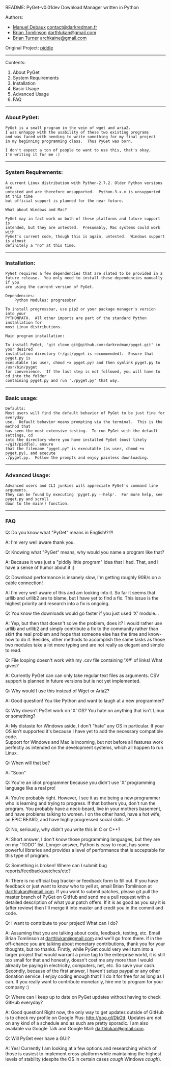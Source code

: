 README:
	PyGet-v0.01dev
		Download Manager written in Python


Authors:

* [Manuel Debaux](http://www.darkredman.fr/)
    <contact@darkredman.fr>
* [Brian Tomlinson](https://plus.google.com/u/0/109039118030883131674/)
    <darthlukan@gmail.com>
* [Brian Turner](https://plus.google.com/u/0/107589895345000267917/)
    <archkaine@gmail.com>

Original Project:
[piddle](https://github.com/darthlukan/piddle/)

---

Contents:

1. About PyGet
2. System Requirements
3. Installation
4. Basic Usage
5. Advanced Usage
6. FAQ

---

### About PyGet:

    PyGet is a small program in the vein of wget and aria2.
    I was unhappy with the usability of these two existing programs
    and was faced with needing to write something for my final project
    in my beginning programming class.  Thus PyGet was born.

    I don't expect a ton of people to want to use this, that's okay,
    I'm writing it for me :)

---

### System Requirements:

    A current Linux distribution with Python-2.7.2. Older Python versions are
    untested and are therefore unsupported.  Python-3.x.x is unsupported at this time
    but official support is planned for the near future.

    What about Windows and Mac?
        
    PyGet may in fact work on both of these platforms and future support is
    intended, but they are untested.  Presumably, Mac systems could work with
    PyGet's current code, though this is again, untested.  Windows support is almost
    definitely a "no" at this time.

---

### Installation:

    PyGet requires a few dependencies that are slated to be provided in a 
    future release.  You only need to install these dependencies manually if you
    are using the current version of PyGet.

    Dependencies:
        Python Modules: progressbar 

    To install progressbar, use pip2 or your package manager's version into your 
    PYTHONPATH.  All other imports are part of the standard Python installation for
    most Linux distributions.

    Main program installation:

    To install PyGet, 'git clone git@github.com:darkredman/pyget.git' in your desired
    installation directory (~/git/pyget is recommended).  Ensure that pyget.py is 
    executable (as user, chmod +x pyget.py) and then symlink pyget.py to /usr/bin/pyget 
    for convenience.  If the last step is not followed, you will have to cd into the folder
    containing pyget.py and run './pyget.py' that way. 

---

### Basic usage:

    Defaults:
    Most users will find the default behavior of PyGet to be just fine for everyday
    use.  Default behavior means prompting via the terminal.  This is the method that 
    has seen the most extensive testing.  To run PyGet with the default settings, cd 
    into the directory where you have installed PyGet (most likely ~/git/piddle), ensure
    that the filename "pyget.py" is executable (as user, chmod +x pyget.py), and execute
    ./pyget.py.  Follow the prompts and enjoy painless downloading.

---

### Advanced Usage:
    Advanced users and CLI junkies will appreciate PyGet's command line arguments.
    They can be found by executing 'pyget.py --help'.  For more help, see pyget.py and scroll
    down to the main() function.

---

### FAQ



Q: Do you know what "PyGet" means in English!?!?!

A: I'm very well aware thank you.


Q: Knowing what "PyGet" means, why would you name a program like that?

A: Because it was just a "piddly little program" idea that I had.  That, and I 
have a sense of humor about it :)


Q: Download performance is insanely slow, I'm getting roughly 90B/s on a cable connection!

A: I'm very well aware of this and am looking into it.  So far it seems that 
urllib and urllib2 are to blame, but I have yet to find a fix.  This issue is
the highest priority and research into a fix is ongoing.


Q: You know the downloads would go faster if you just used 'X' module...

A: Yep, but then that doesn't solve the problem, does it?  I would rather use
urllib and urllib2 and simply contribute a fix to the community rather than skirt
the real problem and hope that someone else has the time and know-how to do it.
Besides, other methods to accomplish the same tasks as those two modules take a lot
more typing and are not really as elegant and simple to read.


Q: File looping doesn't work with my .csv file containing 'X#' of links! What gives?

A: Currently PyGet can can only take regular text files as arguments.  CSV support
is planned in future versions but is not yet implemented.


Q: Why would I use this instead of Wget or Aria2?

A: Good question! You like Python and want to laugh at a new programmer?


Q: Why doesn't PyGet work on 'X' OS?  You hate on anything that isn't Linux or something?

A: My distaste for Windows aside, I don't "hate" any OS in particular.  If your OS
isn't supported it's because I have yet to add the necessary compatible code.  
Support for Windows and Mac is incoming, but not before all features work perfectly
as intended on the development systems, which all happen to run Linux.


Q: When will that be?

A: "Soon"


Q: You're an idiot programmer because you didn't use 'X' programming language like
a real pro!

A: You're probably right.  However, I see it as me being a new programmer who is
learning and trying to progress.  If that bothers you, don't run the program.  You
probably have a neck-beard, live in your mothers basement, and have problems talking to women.
I on the other hand, have a hot wife, an EPIC BEARD, and have highly progressed social skills. :P


Q: No, seriously, why didn't you write this in C or C++?

A: Short answer, I don't know those programming languages, but they are on my 
"TODO" list.  Longer answer, Python is easy to read, has some powerful libraries
and provides a level of performance that is acceptable for this type of program.


Q: Something is broken! Where can I submit bug reports/feedback/patches/etc?

A: There is no official bug tracker or feedback form to fill out.  If you have feedback
or just want to know who to yell at, email Brian Tomlinson at darthlukan@gmail.com.
If you want to submit patches, please git pull the master branch of PyGet on GitHub
and send me a pull request with a detailed description of what your patch offers.
If it is as good as you say it is (after review) then I'll merge it into master
and credit you in the commit and code.


Q: I want to contribute to your project! What can I do?

A: Assuming that you are talking about code, feedback, testing, etc.  Email 
Brian Tomlinson at darthlukan@gmail.com and we'll go from there.  If in the off-chance 
you are talking about monetary contributions, thank you for your thoughts, but no thanks.
Firstly, while PyGet could very well turn into a larger project that would warrant 
a price tag to the enterprise world, it is still too small for that and honestly, doesn't cost
me any more than I would already be paying in electricity, computers, net, etc.  So save
your cash.  Secondly, because of the first answer, I haven't setup paypal or any other
donation service.  I enjoy coding enough that I'll do it for free for as long as I can.
If you really want to contribute monetarily, hire me to program for your company :)


Q: Where can I keep up to date on PyGet updates without having to check GitHub
everyday?

A: Good question! Right now, the only way to get updates outside of GitHub is
to check my profile on Google Plus: http://goo.gl/DkGtt.  Updates are not on any
kind of a schedule and as such are pretty sporadic.  I am also available via
Google Talk and Google Mail: darthlukan@gmail.com.    


Q: Will PyGet ever have a GUI?

A: Yes! Currently I am looking at a few options and researching which of those 
is easiest to implement cross-platform while maintaining the highest levels of 
stability (despite the OS in certain cases *cough* Windows *cough*).
